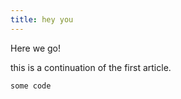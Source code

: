 ```yaml
---
title: hey you
---
```


Here we go!

<!--more-->

this is a continuation of the first article.

```bash
some code
```

